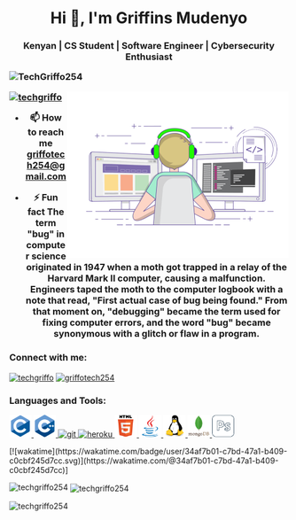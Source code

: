 <h1 align="center">Hi 👋, I'm Griffins Mudenyo</h1>
<h3 align="center">Kenyan | CS Student | Software Engineer | Cybersecurity Enthusiast
  
  <p align="left"> <img src="https://komarev.com/ghpvc/?username=TechGriffo254&label=Profile%20views&color=0e75b6&style=flat" alt="TechGriffo254" /> </p>


<img align="right" alt="Coding" width="400" src="https://raw.githubusercontent.com/devSouvik/devSouvik/master/gif3.gif">

<p align="left"> <a href="https://twitter.com/techgriffo" target="blank"><img src="https://img.shields.io/twitter/follow/techgriffo?logo=twitter&style=for-the-badge" alt="techgriffo" /></a> </p>

- 📫 How to reach me **griffotech254@gmail.com**


- ⚡ Fun fact **The term "bug" in computer science originated in 1947 when a moth got trapped in a relay of the Harvard Mark II computer, causing a malfunction. Engineers taped the moth to the computer logbook with a note that read, "First actual case of bug being found." From that moment on, "debugging" became the term used for fixing computer errors, and the word "bug" became synonymous with a glitch or flaw in a program.**

<h3 align="left">Connect with me:</h3>
<p align="left">
<a href="https://twitter.com/techgriffo" target="blank"><img align="center" src="https://raw.githubusercontent.com/rahuldkjain/github-profile-readme-generator/master/src/images/icons/Social/twitter.svg" alt="techgriffo" height="30" width="40" /></a>
<a href="https://linkedin.com/in/griffotech254" target="blank"><img align="center" src="https://raw.githubusercontent.com/rahuldkjain/github-profile-readme-generator/master/src/images/icons/Social/linked-in-alt.svg" alt="griffotech254" height="30" width="40" /></a>
</p>

<h3 align="left">Languages and Tools:</h3>
<p align="left"> <a href="https://www.cprogramming.com/" target="_blank" rel="noreferrer"> <img src="https://raw.githubusercontent.com/devicons/devicon/master/icons/c/c-original.svg" alt="c" width="40" height="40"/> </a> <a href="https://www.w3schools.com/cpp/" target="_blank" rel="noreferrer"> <img src="https://raw.githubusercontent.com/devicons/devicon/master/icons/cplusplus/cplusplus-original.svg" alt="cplusplus" width="40" height="40"/> </a> <a href="https://git-scm.com/" target="_blank" rel="noreferrer"> <img src="https://www.vectorlogo.zone/logos/git-scm/git-scm-icon.svg" alt="git" width="40" height="40"/> </a> <a href="https://heroku.com" target="_blank" rel="noreferrer"> <img src="https://www.vectorlogo.zone/logos/heroku/heroku-icon.svg" alt="heroku" width="40" height="40"/> </a> <a href="https://www.w3.org/html/" target="_blank" rel="noreferrer"> <img src="https://raw.githubusercontent.com/devicons/devicon/master/icons/html5/html5-original-wordmark.svg" alt="html5" width="40" height="40"/> </a> <a href="https://www.java.com" target="_blank" rel="noreferrer"> <img src="https://raw.githubusercontent.com/devicons/devicon/master/icons/java/java-original.svg" alt="java" width="40" height="40"/> </a> <a href="https://www.linux.org/" target="_blank" rel="noreferrer"> <img src="https://raw.githubusercontent.com/devicons/devicon/master/icons/linux/linux-original.svg" alt="linux" width="40" height="40"/> </a> <a href="https://www.mongodb.com/" target="_blank" rel="noreferrer"> <img src="https://raw.githubusercontent.com/devicons/devicon/master/icons/mongodb/mongodb-original-wordmark.svg" alt="mongodb" width="40" height="40"/> </a> <a href="https://www.photoshop.com/en" target="_blank" rel="noreferrer"> <img src="https://raw.githubusercontent.com/devicons/devicon/master/icons/photoshop/photoshop-line.svg" alt="photoshop" width="40" height="40"/> </a> </p>
[![wakatime](https://wakatime.com/badge/user/34af7b01-c7bd-47a1-b409-c0cbf245d7cc.svg)](https://wakatime.com/@34af7b01-c7bd-47a1-b409-c0cbf245d7cc)]
<p><img align="left" src="https://github-readme-stats.vercel.app/api/top-langs?username=techgriffo254&show_icons=true&locale=en&layout=compact" alt="techgriffo254" /></p>

<p>&nbsp;<img align="center" src="https://github-readme-stats.vercel.app/api?username=techgriffo254&show_icons=true&locale=en" alt="techgriffo254" /></p>

<p><img align="center" src="https://github-readme-streak-stats.herokuapp.com/?user=techgriffo254&" alt="techgriffo254" /></p
